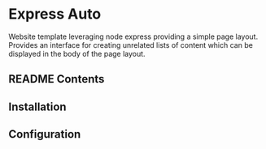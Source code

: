 # Express Auto 

Website template leveraging node express providing a simple page layout.  Provides an interface for creating unrelated lists of content which can be displayed in the body of the page layout.


## README Contents




## Installation




## Configuration


